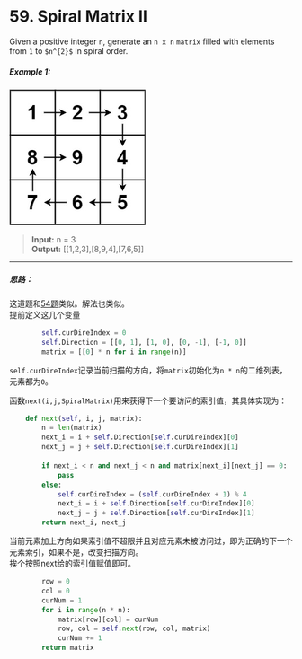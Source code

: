 # 59. Spiral Matrix II

Given a positive integer `n`, generate an `n x n` `matrix` filled with elements from `1` to `$n^{2}$` in spiral order.

##### **Example 1:**
![例1](./source/Example1.png)  
> **Input:** n = 3  
> **Output:** [[1,2,3],[8,9,4],[7,6,5]]

---

##### 思路：
这道题和[54题](../54-SpiralMatrix/solution_ideas.md)类似。解法也类似。  
提前定义这几个变量  

```python
        self.curDireIndex = 0
        self.Direction = [[0, 1], [1, 0], [0, -1], [-1, 0]]
        matrix = [[0] * n for i in range(n)]
```

`self.curDireIndex`记录当前扫描的方向，将`matrix`初始化为`n * n`的二维列表，元素都为`0`。

函数`next(i,j,SpiralMatrix)`用来获得下一个要访问的索引值，其具体实现为：  

```python
    def next(self, i, j, matrix):
        n = len(matrix)
        next_i = i + self.Direction[self.curDireIndex][0]
        next_j = j + self.Direction[self.curDireIndex][1]

        if next_i < n and next_j < n and matrix[next_i][next_j] == 0:
            pass
        else:
            self.curDireIndex = (self.curDireIndex + 1) % 4
            next_i = i + self.Direction[self.curDireIndex][0]
            next_j = j + self.Direction[self.curDireIndex][1]
        return next_i, next_j
```

当前元素加上方向如果索引值不超限并且对应元素未被访问过，即为正确的下一个元素索引，如果不是，改变扫描方向。  
挨个按照next给的索引值赋值即可。

```python
        row = 0
        col = 0
        curNum = 1
        for i in range(n * n):
            matrix[row][col] = curNum
            row, col = self.next(row, col, matrix)
            curNum += 1
        return matrix
```
